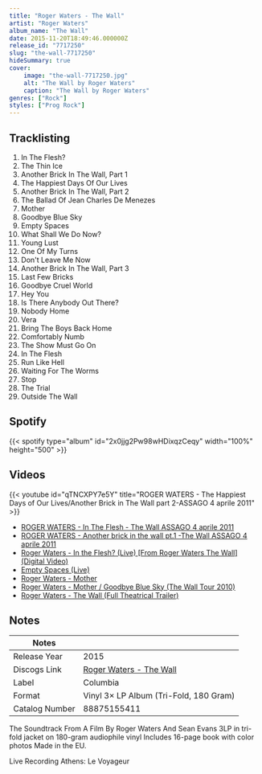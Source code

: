 ```yaml
---
title: "Roger Waters - The Wall"
artist: "Roger Waters"
album_name: "The Wall"
date: 2015-11-20T18:49:46.000000Z
release_id: "7717250"
slug: "the-wall-7717250"
hideSummary: true
cover:
    image: "the-wall-7717250.jpg"
    alt: "The Wall by Roger Waters"
    caption: "The Wall by Roger Waters"
genres: ["Rock"]
styles: ["Prog Rock"]
---
```


## Tracklisting
1. In The Flesh?
2. The Thin Ice
3. Another Brick In The Wall, Part 1
4. The Happiest Days Of Our Lives
5. Another Brick In The Wall, Part 2
6. The Ballad Of Jean Charles De Menezes
7. Mother
8. Goodbye Blue Sky
9. Empty Spaces
10. What Shall We Do Now?
11. Young Lust
12. One Of My Turns
13. Don't Leave Me Now
14. Another Brick In The Wall, Part 3
15. Last Few Bricks
16. Goodbye Cruel World
17. Hey You
18. Is There Anybody Out There?
19. Nobody Home
20. Vera
21. Bring The Boys Back Home
22. Comfortably Numb
23. The Show Must Go On
24. In The Flesh
25. Run Like Hell
26. Waiting For The Worms
27. Stop
28. The Trial
29. Outside The Wall


## Spotify
{{< spotify type="album" id="2x0jjg2Pw98wHDixqzCeqy" width="100%" height="500" >}}



## Videos
{{< youtube id="qTNCXPY7e5Y" title="ROGER WATERS - The Happiest Days of Our Lives/Another Brick in The Wall part 2-ASSAGO 4 aprile 2011" >}}
- [ROGER WATERS - In The Flesh - The Wall ASSAGO 4 aprile 2011](https://www.youtube.com/watch?v=_Zlzj9gZuHY)
- [ROGER WATERS - Another brick in the wall pt.1 -The Wall ASSAGO 4 aprile 2011](https://www.youtube.com/watch?v=Ue4oRSoQFZg)
- [Roger Waters - In the Flesh? (Live) [From Roger Waters The Wall] (Digital Video)](https://www.youtube.com/watch?v=Jvl0MDXH96M)
- [Empty Spaces (Live)](https://www.youtube.com/watch?v=4ZPxMPGOEQY)
- [Roger Waters - Mother](https://www.youtube.com/watch?v=9lCFaSL9aSE)
- [Roger Waters - Mother / Goodbye Blue Sky (The Wall Tour 2010)](https://www.youtube.com/watch?v=w_Wcl7getFI)
- [Roger Waters - The Wall (Full Theatrical Trailer)](https://www.youtube.com/watch?v=jZgJqX8Dxzg)

## Notes
| Notes          |             |
| ---------------| ----------- |
| Release Year   | 2015 |
| Discogs Link   | [Roger Waters - The Wall](https://www.discogs.com/release/7717250-Roger-Waters-The-Wall) |
| Label          | Columbia |
| Format         | Vinyl 3× LP Album (Tri-Fold, 180 Gram) |
| Catalog Number | 88875155411 |

The Soundtrack From A Film By Roger Waters And Sean Evans
3LP in tri-fold jacket on 180-gram audiophile vinyl
Includes 16-page book with color photos
Made in the EU.

Live Recording Athens: Le Voyageur
